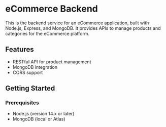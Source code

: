 # eCommerce Backend

This is the backend service for an eCommerce application, built with Node.js, Express, and MongoDB. It provides APIs to manage products and categories for the eCommerce platform.

## Features

- RESTful API for product management
- MongoDB integration
- CORS support

## Getting Started

### Prerequisites

- Node.js (version 14.x or later)
- MongoDB (local or Atlas)
